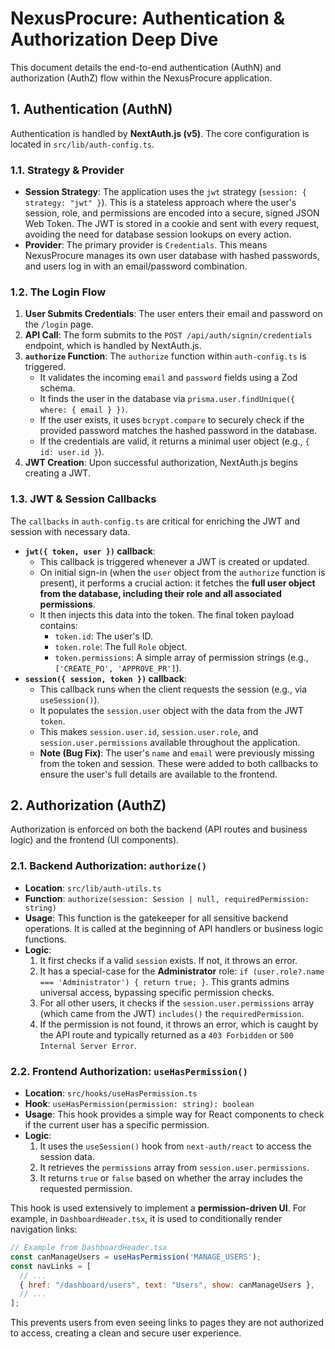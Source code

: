 # NexusProcure: Authentication & Authorization Deep Dive

This document details the end-to-end authentication (AuthN) and authorization (AuthZ) flow within the NexusProcure application.

## 1. Authentication (AuthN)

Authentication is handled by **NextAuth.js (v5)**. The core configuration is located in `src/lib/auth-config.ts`.

### 1.1. Strategy & Provider

*   **Session Strategy**: The application uses the `jwt` strategy (`session: { strategy: "jwt" }`). This is a stateless approach where the user's session, role, and permissions are encoded into a secure, signed JSON Web Token. The JWT is stored in a cookie and sent with every request, avoiding the need for database session lookups on every action.
*   **Provider**: The primary provider is `Credentials`. This means NexusProcure manages its own user database with hashed passwords, and users log in with an email/password combination.

### 1.2. The Login Flow

1.  **User Submits Credentials**: The user enters their email and password on the `/login` page.
2.  **API Call**: The form submits to the `POST /api/auth/signin/credentials` endpoint, which is handled by NextAuth.js.
3.  **`authorize` Function**: The `authorize` function within `auth-config.ts` is triggered.
    *   It validates the incoming `email` and `password` fields using a Zod schema.
    *   It finds the user in the database via `prisma.user.findUnique({ where: { email } })`.
    *   If the user exists, it uses `bcrypt.compare` to securely check if the provided password matches the hashed password in the database.
    *   If the credentials are valid, it returns a minimal user object (e.g., `{ id: user.id }`).
4.  **JWT Creation**: Upon successful authorization, NextAuth.js begins creating a JWT.

### 1.3. JWT & Session Callbacks

The `callbacks` in `auth-config.ts` are critical for enriching the JWT and session with necessary data.

*   **`jwt({ token, user })` callback**:
    *   This callback is triggered whenever a JWT is created or updated.
    *   On initial sign-in (when the `user` object from the `authorize` function is present), it performs a crucial action: it fetches the **full user object from the database, including their role and all associated permissions**.
    *   It then injects this data into the token. The final token payload contains:
        *   `token.id`: The user's ID.
        *   `token.role`: The full `Role` object.
        *   `token.permissions`: A simple array of permission strings (e.g., `['CREATE_PO', 'APPROVE_PR']`).
*   **`session({ session, token })` callback**:
    *   This callback runs when the client requests the session (e.g., via `useSession()`).
    *   It populates the `session.user` object with the data from the JWT `token`.
    *   This makes `session.user.id`, `session.user.role`, and `session.user.permissions` available throughout the application.
    *   **Note (Bug Fix)**: The user's `name` and `email` were previously missing from the token and session. These were added to both callbacks to ensure the user's full details are available to the frontend.

## 2. Authorization (AuthZ)

Authorization is enforced on both the backend (API routes and business logic) and the frontend (UI components).

### 2.1. Backend Authorization: `authorize()`

*   **Location**: `src/lib/auth-utils.ts`
*   **Function**: `authorize(session: Session | null, requiredPermission: string)`
*   **Usage**: This function is the gatekeeper for all sensitive backend operations. It is called at the beginning of API handlers or business logic functions.
*   **Logic**:
    1.  It first checks if a valid `session` exists. If not, it throws an error.
    2.  It has a special-case for the **Administrator** role: `if (user.role?.name === 'Administrator') { return true; }`. This grants admins universal access, bypassing specific permission checks.
    3.  For all other users, it checks if the `session.user.permissions` array (which came from the JWT) `includes()` the `requiredPermission`.
    4.  If the permission is not found, it throws an error, which is caught by the API route and typically returned as a `403 Forbidden` or `500 Internal Server Error`.

### 2.2. Frontend Authorization: `useHasPermission()`

*   **Location**: `src/hooks/useHasPermission.ts`
*   **Hook**: `useHasPermission(permission: string): boolean`
*   **Usage**: This hook provides a simple way for React components to check if the current user has a specific permission.
*   **Logic**:
    1.  It uses the `useSession()` hook from `next-auth/react` to access the session data.
    2.  It retrieves the `permissions` array from `session.user.permissions`.
    3.  It returns `true` or `false` based on whether the array includes the requested permission.

This hook is used extensively to implement a **permission-driven UI**. For example, in `DashboardHeader.tsx`, it is used to conditionally render navigation links:

```jsx
// Example from DashboardHeader.tsx
const canManageUsers = useHasPermission('MANAGE_USERS');
const navLinks = [
  // ...
  { href: "/dashboard/users", text: "Users", show: canManageUsers },
  // ...
];
```

This prevents users from even seeing links to pages they are not authorized to access, creating a clean and secure user experience.
